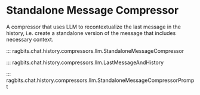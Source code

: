 # Standalone Message Compressor

A compressor that uses LLM to recontextualize the last message in the history, i.e. create a standalone version of the message that includes necessary context.

::: ragbits.chat.history.compressors.llm.StandaloneMessageCompressor

::: ragbits.chat.history.compressors.llm.LastMessageAndHistory

::: ragbits.chat.history.compressors.llm.StandaloneMessageCompressorPrompt